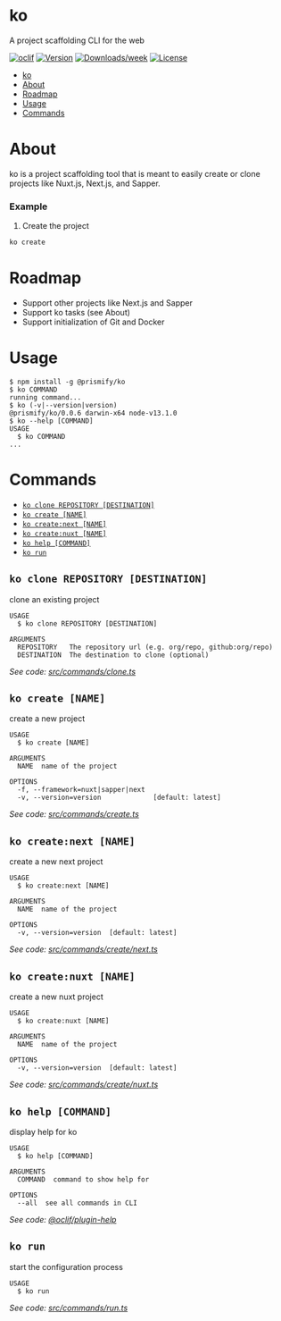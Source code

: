 # ko

A project scaffolding CLI for the web

[![oclif](https://img.shields.io/badge/cli-oclif-brightgreen.svg)](https://oclif.io)
[![Version](https://img.shields.io/npm/v/@prismify/ko.svg)](https://npmjs.org/package/@prismify/ko)
[![Downloads/week](https://img.shields.io/npm/dw/@prismify/ko.svg)](https://npmjs.org/package/@prismify/ko)
[![License](https://img.shields.io/npm/l/@prismify/ko.svg)](https://github.com/prismify-co/ko/blob/master/package.json)

<!-- toc -->
* [ko](#ko)
* [About](#about)
* [Roadmap](#roadmap)
* [Usage](#usage)
* [Commands](#commands)
<!-- tocstop -->

# About

ko is a project scaffolding tool that is meant to easily create or clone projects like Nuxt.js, Next.js, and Sapper.

### Example

1. Create the project

```bash
ko create
```

# Roadmap

- Support other projects like Next.js and Sapper
- Support ko tasks (see About)
- Support initialization of Git and Docker

# Usage

<!-- usage -->
```sh-session
$ npm install -g @prismify/ko
$ ko COMMAND
running command...
$ ko (-v|--version|version)
@prismify/ko/0.0.6 darwin-x64 node-v13.1.0
$ ko --help [COMMAND]
USAGE
  $ ko COMMAND
...
```
<!-- usagestop -->

# Commands

<!-- commands -->
* [`ko clone REPOSITORY [DESTINATION]`](#ko-clone-repository-destination)
* [`ko create [NAME]`](#ko-create-name)
* [`ko create:next [NAME]`](#ko-createnext-name)
* [`ko create:nuxt [NAME]`](#ko-createnuxt-name)
* [`ko help [COMMAND]`](#ko-help-command)
* [`ko run`](#ko-run)

## `ko clone REPOSITORY [DESTINATION]`

clone an existing project

```
USAGE
  $ ko clone REPOSITORY [DESTINATION]

ARGUMENTS
  REPOSITORY   The repository url (e.g. org/repo, github:org/repo)
  DESTINATION  The destination to clone (optional)
```

_See code: [src/commands/clone.ts](https://github.com/prismify-co/ko/blob/v0.0.6/src/commands/clone.ts)_

## `ko create [NAME]`

create a new project

```
USAGE
  $ ko create [NAME]

ARGUMENTS
  NAME  name of the project

OPTIONS
  -f, --framework=nuxt|sapper|next
  -v, --version=version             [default: latest]
```

_See code: [src/commands/create.ts](https://github.com/prismify-co/ko/blob/v0.0.6/src/commands/create.ts)_

## `ko create:next [NAME]`

create a new next project

```
USAGE
  $ ko create:next [NAME]

ARGUMENTS
  NAME  name of the project

OPTIONS
  -v, --version=version  [default: latest]
```

_See code: [src/commands/create/next.ts](https://github.com/prismify-co/ko/blob/v0.0.6/src/commands/create/next.ts)_

## `ko create:nuxt [NAME]`

create a new nuxt project

```
USAGE
  $ ko create:nuxt [NAME]

ARGUMENTS
  NAME  name of the project

OPTIONS
  -v, --version=version  [default: latest]
```

_See code: [src/commands/create/nuxt.ts](https://github.com/prismify-co/ko/blob/v0.0.6/src/commands/create/nuxt.ts)_

## `ko help [COMMAND]`

display help for ko

```
USAGE
  $ ko help [COMMAND]

ARGUMENTS
  COMMAND  command to show help for

OPTIONS
  --all  see all commands in CLI
```

_See code: [@oclif/plugin-help](https://github.com/oclif/plugin-help/blob/v2.2.3/src/commands/help.ts)_

## `ko run`

start the configuration process

```
USAGE
  $ ko run
```

_See code: [src/commands/run.ts](https://github.com/prismify-co/ko/blob/v0.0.6/src/commands/run.ts)_
<!-- commandsstop -->
